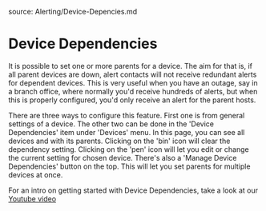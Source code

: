 source: Alerting/Device-Depencies.md

# Device Dependencies

It is possible to set one or more parents for a device. The aim for that is, if all parent devices are down, alert contacts will not receive redundant alerts for dependent devices. This is very useful when you have an outage, say in a branch office, where normally you'd receive hundreds of alerts, but when this is properly configured, you'd only receive an alert for the parent hosts.

There are three ways to configure this feature. First one is from general settings of a device. The other two can be done in the 'Device Dependencies' item under 'Devices' menu. In this page, you can see all devices and with its parents. Clicking on the 'bin' icon will clear the dependency setting. Clicking on the 'pen' icon will let you edit or change the current setting for chosen device. There's also a 'Manage Device Dependencies' button on the top. This will let you set parents for multiple devices at once. 

For an intro on getting started with Device Dependencies, take a look at our [Youtube video](https://www.youtube.com/watch?v=KMAarVS9QQ8)
